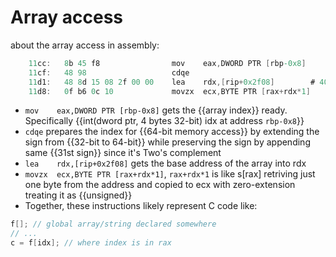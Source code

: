# Array access 
about the array access in assembly:
```as
    11cc:	8b 45 f8             	mov    eax,DWORD PTR [rbp-0x8]
    11cf:	48 98                	cdqe
    11d1:	48 8d 15 08 2f 00 00 	lea    rdx,[rip+0x2f08]        # 40e0 <s>
    11d8:	0f b6 0c 10          	movzx  ecx,BYTE PTR [rax+rdx*1]
```
- `mov    eax,DWORD PTR [rbp-0x8]` gets the {{array index}} ready. Specifically {{int(dword ptr, 4 bytes 32-bit) idx at address `rbp-0x8`}}
- `cdqe` prepares the index for {{64-bit memory access}} by extending the sign from {{32-bit to 64-bit}} while preserving the sign by appending same {{31st sign}} since it's Two's complement
- `lea    rdx,[rip+0x2f08]` gets the base address of the array into rdx
- `movzx  ecx,BYTE PTR [rax+rdx*1]`, `rax+rdx*1` is like s[rax] retriving just one byte from the address and copied to ecx with zero-extension treating it as {{unsigned}}
- Together, these instructions likely represent C code like:
```c
f[]; // global array/string declared somewhere
// ...
c = f[idx]; // where index is in rax
```





